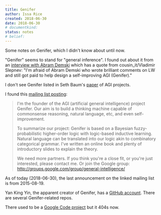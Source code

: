 ```yaml
---
title: Genifer
author: Issa Rice
created: 2018-06-30
date: 2018-06-30
# documentkind:
status: notes
# belief:
---
```


Some notes on Genifer, which I didn't know about until now.

"Genifer" seems to stand for "general inference". I found out about it from an
[interview with Abram
Demski](https://www.lesswrong.com/posts/kToFGkGj5u5eYLJPF/q-and-a-with-abram-demski-on-risks-from-ai)
which has a quote from cousin\_it/Vladimir Slepnev: "I'm afraid of Abram Demski
who wrote brilliant comments on LW and still got paid to help design a
self-improving AGI (Genifer)."

I don't see Genifer listed in Seth Baum's
[paper](https://papers.ssrn.com/sol3/papers.cfm?abstract_id=3070741) of AGI
projects.

I found this [mailing list posting](https://groups.google.com/forum/#!topic/comp.ai/k56CgwG86Kk):

> I'm the founder of the AGI (artificial general intelligence) project
> Genifer.  Our aim is to build a thinking machine capable of
> commonsense reasoning, natural language, etc, and even self-
> improvement.
>
> To summarize our project:  Genifer is based on a Bayesian fuzzy-
> probabilistic higher-order logic with logic-based inductive learning.
> Natural language can be translated into our logic akin to combinatory
> categorical grammar.  I've written an online book and plenty of
> introductory slides to explain the theory.
>
> We need more partners.  If you think you're a close fit, or you're
> just interested, please contact me.  Or join the Google group:
> <http://groups.google.com/group/general-intelligence/>

As of today (2018-06-30), the last announcement on the linked mailing list is
from 2015-08-19.

Yan King Yin, the apparent creator of Genifer, has a [GitHub
account](https://github.com/Cybernetic1). There are several Genifer-related
repos.

There used to be a [Google Code project](https://code.google.com/p/genifer/)
but it 404s now.
